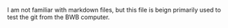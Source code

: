 I am not familiar with markdown files, but this
file is beign primarily used to test the git from
the BWB computer.
